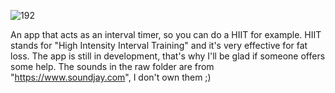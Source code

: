 ![192](https://user-images.githubusercontent.com/34313493/40278404-4f7bf0c4-5c52-11e8-8e8d-2e017bd985a7.png)


An app that acts as an interval timer, so you can do a HIIT for example. HIIT stands for "High Intensity Interval Training" and it's very effective for fat loss. The app is still in development, that's why I'll be glad if someone offers some help. The sounds in the raw folder are from "https://www.soundjay.com", I don't own them ;)
